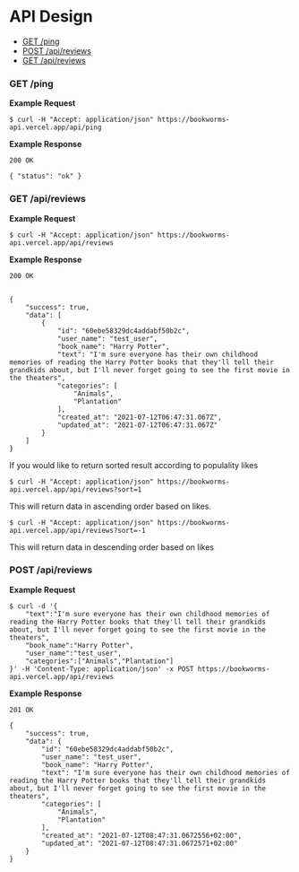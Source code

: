 API Design
==========

- [GET /ping](#get-ping)
- [POST /api/reviews](#post-apireviews)
- [GET /api/reviews](#get-apireviews)

### GET /ping

**Example Request**

```
$ curl -H "Accept: application/json" https://bookworms-api.vercel.app/api/ping
```

**Example Response**

```
200 OK

{ "status": "ok" }
```




### GET /api/reviews

**Example Request**

```
$ curl -H "Accept: application/json" https://bookworms-api.vercel.app/api/reviews

```

**Example Response**

```
200 OK


{
    "success": true,
    "data": [
        {
            "id": "60ebe58329dc4addabf50b2c",
            "user_name": "test_user",
            "book_name": "Harry Potter",
            "text": "I'm sure everyone has their own childhood memories of reading the Harry Potter books that they'll tell their grandkids about, but I'll never forget going to see the first movie in the theaters",
            "categories": [
                "Animals",
                "Plantation"
            ],
            "created_at": "2021-07-12T06:47:31.067Z",
            "updated_at": "2021-07-12T06:47:31.067Z"
        }
    ]
}
```

If you would like to return sorted result according to populality likes

```
$ curl -H "Accept: application/json" https://bookworms-api.vercel.app/api/reviews?sort=1

```

This will return data in ascending order based on likes.

```
$ curl -H "Accept: application/json" https://bookworms-api.vercel.app/api/reviews?sort=-1

```

This will return data in descending order based on likes

### POST /api/reviews

**Example Request**

```
$ curl -d '{
    "text":"I'm sure everyone has their own childhood memories of reading the Harry Potter books that they'll tell their grandkids about, but I'll never forget going to see the first movie in the theaters",
    "book_name":"Harry Potter",
    "user_name":"test_user",
    "categories":["Animals","Plantation"] 
}' -H 'Content-Type: application/json' -x POST https://bookworms-api.vercel.app/api/reviews 

```

**Example Response**

```
201 OK

{
    "success": true,
    "data": {
        "id": "60ebe58329dc4addabf50b2c",
        "user_name": "test_user",
        "book_name": "Harry Potter",
        "text": "I'm sure everyone has their own childhood memories of reading the Harry Potter books that they'll tell their grandkids about, but I'll never forget going to see the first movie in the theaters",
        "categories": [
            "Animals",
            "Plantation"
        ],
        "created_at": "2021-07-12T08:47:31.0672556+02:00",
        "updated_at": "2021-07-12T08:47:31.0672571+02:00"
    }
}
```
